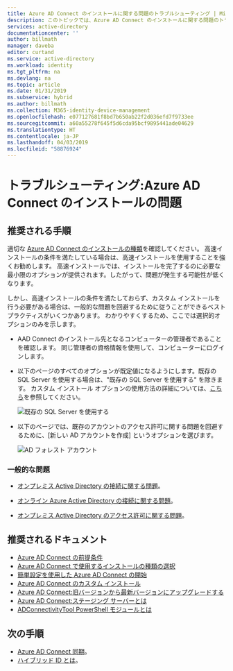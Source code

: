 ```yaml
---
title: Azure AD Connect のインストールに関する問題のトラブルシューティング | Microsoft Docs
description: このトピックでは、Azure AD Connect のインストールに関する問題のトラブルシューティングの手順を示します。
services: active-directory
documentationcenter: ''
author: billmath
manager: daveba
editor: curtand
ms.service: active-directory
ms.workload: identity
ms.tgt_pltfrm: na
ms.devlang: na
ms.topic: article
ms.date: 01/31/2019
ms.subservice: hybrid
ms.author: billmath
ms.collection: M365-identity-device-management
ms.openlocfilehash: e077127681f8bd7b650ab22f2d036efd7f9733ee
ms.sourcegitcommit: a60a55278f645f5d6cda95bcf9895441ade04629
ms.translationtype: HT
ms.contentlocale: ja-JP
ms.lasthandoff: 04/03/2019
ms.locfileid: "58876924"
---
```

# <a name="troubleshoot-azure-ad-connect-install-issues"></a>トラブルシューティング:Azure AD Connect のインストールの問題

## **<a name="recommended-steps"></a>推奨される手順**
適切な [Azure AD Connect のインストールの種類](https://docs.microsoft.com/azure/active-directory/hybrid/how-to-connect-install-select-installation)を確認してください。 高速インストールの条件を満たしている場合は、高速インストールを使用することを強くお勧めします。 高速インストールでは、インストールを完了するのに必要な最小限のオプションが提供されます。したがって、問題が発生する可能性が低くなります。 

しかし、高速インストールの条件を満たしておらず、カスタム インストールを行う必要がある場合は、一般的な問題を回避するために従うことができるベスト プラクティスがいくつかあります。 わかりやすくするため、ここでは選択的オプションのみを示します。

* AAD Connect のインストール先となるコンピューターの管理者であることを確認します。 同じ管理者の資格情報を使用して、コンピューターにログインします。

* 以下のページのすべてのオプションが既定値になるようにします。既存の SQL Server を使用する場合は、"既存の SQL Server を使用する" を除きます。 カスタム インストール オプションの使用方法の詳細については、[こちら](https://docs.microsoft.com/azure/active-directory/hybrid/how-to-connect-install-custom)を参照してください。 

    ![既存の SQL Server を使用する](media/tshoot-connect-install-issues/tshoot-connect-install-issues/useexistingsqlserver.png)

* 以下のページでは、既存のアカウントのアクセス許可に関する問題を回避するために、[新しい AD アカウントを作成] というオプションを選びます。

    ![AD フォレスト アカウント](media/tshoot-connect-install-issues/tshoot-connect-install-issues/createnewaccount.png)

### **<a name="common-issues"></a>一般的な問題**

* [オンプレミス Active Directory の接続に関する問題](https://docs.microsoft.com/azure/active-directory/hybrid/reference-connect-adconnectivitytools)。

* [オンライン Azure Active Directory の接続に関する問題](https://docs.microsoft.com/azure/active-directory/hybrid/tshoot-connect-connectivity)。

* [オンプレミス Active Directory のアクセス許可に関する問題](https://docs.microsoft.com/azure/active-directory/hybrid/how-to-connect-configure-ad-ds-connector-account)。

## **<a name="recommended-documents"></a>推奨されるドキュメント**
* [Azure AD Connect の前提条件](https://docs.microsoft.com/azure/active-directory/hybrid/how-to-connect-install-prerequisites)
* [Azure AD Connect で使用するインストールの種類の選択](https://docs.microsoft.com/azure/active-directory/hybrid/how-to-connect-install-select-installation)
* [簡単設定を使用した Azure AD Connect の開始](https://docs.microsoft.com/azure/active-directory/hybrid/how-to-connect-install-express)
* [Azure AD Connect のカスタム インストール](https://docs.microsoft.com/azure/active-directory/hybrid/how-to-connect-install-custom)
* [Azure AD Connect:旧バージョンから最新バージョンにアップグレードする](https://docs.microsoft.com/azure/active-directory/hybrid/how-to-upgrade-previous-version)
* [Azure AD Connect:ステージング サーバーとは](https://docs.microsoft.com/azure/active-directory/hybrid/plan-connect-topologies#staging-server)
* [ADConnectivityTool PowerShell モジュールとは](https://docs.microsoft.com/azure/active-directory/hybrid/how-to-connect-adconnectivitytools)

## <a name="next-steps"></a>次の手順
- [Azure AD Connect 同期](how-to-connect-sync-whatis.md)。
- [ハイブリッド ID とは](whatis-hybrid-identity.md)。





